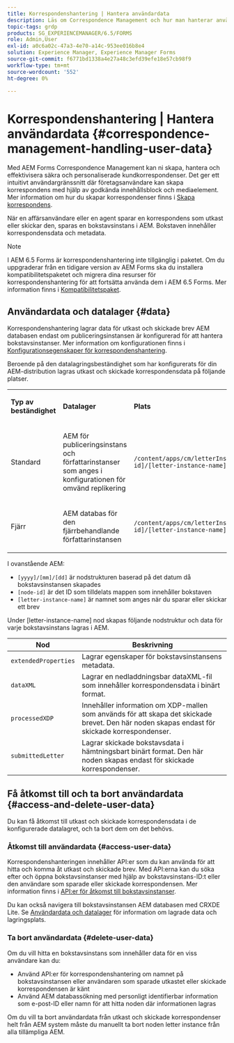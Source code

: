 ```yaml
---
title: Korrespondenshantering | Hantera användardata
description: Läs om Correspondence Management och hur man hanterar användardata i en Adobe Experience Manager Forms-miljö.
topic-tags: grdp
products: SG_EXPERIENCEMANAGER/6.5/FORMS
role: Admin,User
exl-id: a0c6a02c-47a3-4e70-a14c-953ee016b8e4
solution: Experience Manager, Experience Manager Forms
source-git-commit: f6771bd1338a4e27a48c3efd39efe18e57cb98f9
workflow-type: tm+mt
source-wordcount: '552'
ht-degree: 0%

---
```


# Korrespondenshantering | Hantera användardata {#correspondence-management-handling-user-data}

Med AEM Forms Correspondence Management kan ni skapa, hantera och effektivisera säkra och personaliserade kundkorrespondenser. Det ger ett intuitivt användargränssnitt där företagsanvändare kan skapa korrespondens med hjälp av godkända innehållsblock och mediaelement. Mer information om hur du skapar korrespondenser finns i [Skapa korrespondens](/help/forms/using/create-correspondence.md).

När en affärsanvändare eller en agent sparar en korrespondens som utkast eller skickar den, sparas en bokstavsinstans i AEM. Bokstaven innehåller korrespondensdata och metadata.

>[!NOTE]
>
>I AEM 6.5 Forms är korrespondenshantering inte tillgänglig i paketet. Om du uppgraderar från en tidigare version av AEM Forms ska du installera kompatibilitetspaketet och migrera dina resurser för korrespondenshantering för att fortsätta använda dem i AEM 6.5 Forms. Mer information finns i [Kompatibilitetspaket](/help/forms/using/compatibility-package.md).

## Användardata och datalager {#data}

Korrespondenshantering lagrar data för utkast och skickade brev AEM databasen endast om publiceringsinstansen är konfigurerad för att hantera bokstavsinstanser. Mer information om konfigurationen finns i [Konfigurationsegenskaper för korrespondenshantering](/help/forms/using/cm-configuration-properties.md).

Beroende på den datalagringsbeständighet som har konfigurerats för din AEM-distribution lagras utkast och skickade korrespondensdata på följande platser.

<table>
 <tbody>
  <tr>
   <td><p><strong>Typ av beständighet</strong></p> </td>
   <td><p><strong>Datalager</strong></p> </td>
   <td><p><strong>Plats</strong></p> </td>
  </tr>
  <tr>
   <td><p>Standard</p> </td>
   <td><p>AEM för publiceringsinstans och författarinstanser som anges i konfigurationen för omvänd replikering</p> </td>
   <td><p><code>/content/apps/cm/letterInstances/[yyyy]/[mm]/[dd]/[node-id]/[letter-instance-name]/</code><br /> </p> </td>
  </tr>
  <tr>
   <td><p>Fjärr</p> </td>
   <td><p>AEM databas för den fjärrbehandlande författarinstansen</p> </td>
   <td><p><code>/content/apps/cm/letterInstances/[yyyy]/[mm]/[dd]/[node-id]/[letter-instance-name]/</code></p> </td>
  </tr>
 </tbody>
</table>

I ovanstående AEM:

* `[yyyy]/[mm]/[dd]` är nodstrukturen baserad på det datum då bokstavsinstansen skapades
* `[node-id]` är det ID som tilldelats mappen som innehåller bokstaven
* `[letter-instance-name]` är namnet som anges när du sparar eller skickar ett brev

Under [letter-instance-name] nod skapas följande nodstruktur och data för varje bokstavsinstans lagras i AEM.

| Nod | Beskrivning |
|---|---|
| `extendedProperties` | Lagrar egenskaper för bokstavsinstansens metadata. |
| `dataXML` | Lagrar en nedladdningsbar dataXML-fil som innehåller korrespondensdata i binärt format. |
| `processedXDP` | Innehåller information om XDP-mallen som används för att skapa det skickade brevet. Den här noden skapas endast för skickade korrespondenser. |
| `submittedLetter` | Lagrar skickade bokstavsdata i hämtningsbart binärt format. Den här noden skapas endast för skickade korrespondenser. |

## Få åtkomst till och ta bort användardata {#access-and-delete-user-data}

Du kan få åtkomst till utkast och skickade korrespondensdata i de konfigurerade datalagret, och ta bort dem om det behövs.

### Åtkomst till användardata {#access-user-data}

Korrespondenshanteringen innehåller API:er som du kan använda för att hitta och komma åt utkast och skickade brev. Med API:erna kan du söka efter och öppna bokstavsinstanser med hjälp av bokstavsinstans-ID:t eller den användare som sparade eller skickade korrespondensen. Mer information finns i [API:er för åtkomst till bokstavsinstanser](/help/forms/using/cm-apis-to-access-letter-instances.md).

Du kan också navigera till bokstavsinstansen AEM databasen med CRXDE Lite. Se [Användardata och datalager](/help/forms/using/correspondence-management-handling-user-data.md#data) för information om lagrade data och lagringsplats.

### Ta bort användardata {#delete-user-data}

Om du vill hitta en bokstavsinstans som innehåller data för en viss användare kan du:

* Använd API:er för korrespondenshantering om namnet på bokstavsinstansen eller användaren som sparade utkastet eller skickade korrespondensen är känt
* Använd AEM databassökning med personligt identifierbar information som e-post-ID eller namn för att hitta noden där informationen lagras

Om du vill ta bort användardata från utkast och skickade korrespondenser helt från AEM system måste du manuellt ta bort noden letter instance från alla tillämpliga AEM.
